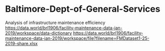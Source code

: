 # Baltimore-Dept-of-General-Services
Analysis of infrastructure maintenance efficiency
https://data.world/brl1906/facility-maintenance-data-jan-2019/workspace/data-dictionary
https://data.world/brl1906/facility-maintenance-data-jan-2019/workspace/file?filename=FMDataset1-25-2019-share.xlsx
